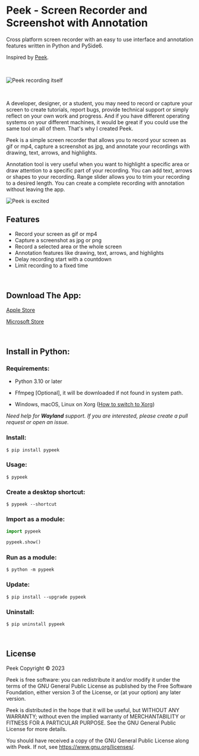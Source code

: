 # Peek - Screen Recorder and Screenshot with Annotation

Cross platform screen recorder with an easy to use interface and annotation features written in Python and PySide6.

Inspired by [Peek](https://github.com/phw/peek).

<br/>

![Peek recording itself](https://raw.githubusercontent.com/firatkiral/pypeek/main/data/peek-recording-itself.gif)

<br/>

A developer, designer, or a student, you may need to record or capture your screen to create tutorials, report bugs, provide technical support or simply reflect on your own work and progress. And if you have different operating systems on your different machines, it would be great if you could use the same tool on all of them. That's why I created Peek.

Peek is a simple screen recorder that allows you to record your screen as gif or mp4, capture a screenshot as jpg, and annotate your recordings with drawing, text, arrows, and highlights.

Annotation tool is very useful when you want to highlight a specific area or draw attention to a specific part of your recording. You can add text, arrows or shapes to your recording. Range slider allows you to trim your recording to a desired length. You can create a complete recording with annotation without leaving the app.

![Peek is excited](https://raw.githubusercontent.com/firatkiral/pypeek/main/data/peek-too-excited.gif)

## Features

- Record your screen as gif or mp4
- Capture a screenshot as jpg or png
- Record a selected area or the whole screen
- Annotation features like drawing, text, arrows, and highlights
- Delay recording start with a countdown
- Limit recording to a fixed time


<br/>

## Download The App:

[Apple Store](https://apps.apple.com/us/app/peek-screen-recorder/id1670786300)

[Microsoft Store](https://apps.microsoft.com/store/detail/XP8CD3D3Q50MS2)

<br/>


## Install in Python:

### Requirements:

- Python 3.10 or later

- Ffmpeg [Optional], it will be downloaded if not found in system path.

- Windows, macOS, Linux on Xorg ([How to switch to Xorg](https://itsfoss.com/switch-xorg-wayland/))

*Need help for **Wayland** support. If you are interested, please create a pull request or open an issue.*

### Install:

```console
$ pip install pypeek
```

### Usage:

```console
$ pypeek
```

### Create a desktop shortcut:

```console
$ pypeek --shortcut
```

### Import as a module:

```python
import pypeek

pypeek.show()
```

### Run as a module:

```console
$ python -m pypeek
```

### Update:

```console
$ pip install --upgrade pypeek
```

### Uninstall:

```console
$ pip uninstall pypeek
```

<br/>

## License
Peek Copyright © 2023

Peek is free software: you can redistribute it and/or modify
it under the terms of the GNU General Public License as published by
the Free Software Foundation, either version 3 of the License, or
(at your option) any later version.

Peek is distributed in the hope that it will be useful,
but WITHOUT ANY WARRANTY; without even the implied warranty of
MERCHANTABILITY or FITNESS FOR A PARTICULAR PURPOSE.  See the
GNU General Public License for more details.

You should have received a copy of the GNU General Public License
along with Peek. If not, see <https://www.gnu.org/licenses/>.
